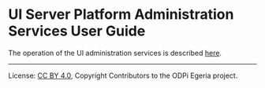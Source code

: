 <!-- SPDX-License-Identifier: CC-BY-4.0 -->
<!-- Copyright Contributors to the ODPi Egeria project. -->


# UI Server Platform Administration Services User Guide

The operation of the UI administration services is described [here](docs/user).

----
License: [CC BY 4.0](https://creativecommons.org/licenses/by/4.0/),
Copyright Contributors to the ODPi Egeria project.
